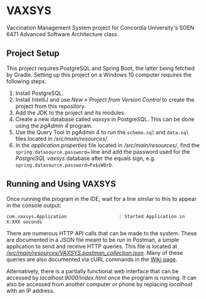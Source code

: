 # VAXSYS
Vaccination Management System project for Concordia University's SOEN 6471 Advanced Software Architecture class.

## Project Setup
This project requires PostgreSQL and Spring Boot, the latter being fetched by Gradle. Setting up this project on a Windows 10 computer requires the following steps:
1. Install PostgreSQL.
2. Install IntelliJ and use *New » Project from Version Control* to create the project from this repository.
3. Add the JDK to the project and its modules.
4. Create a new database called *vaxsys* in PostgreSQL. This can be done using the *pgAdmin 4* program.
5. Use the Query Tool in pgAdmin 4 to run the `schema.sql` and `data.sql` files located in */src/main/resources/*.
6. In the *application.properties* file located in */src/main/resources/*, find the `spring.datasource.password=` line and add the password used for the *PostgreSQL vaxsys* database after the equals sign, e.g. `spring.datasource.password=Pa$sW0rD`.

## Running and Using VAXSYS
Once running the program in the IDE, wait for a line similar to this to appear in the console output:

  `com.vaxsys.Application                   : Started Application in X.XXX seconds`
  
There are numerous HTTP API calls that can be made to the system. These are documented in a JSON file meant to be run in Postman, a simple application to send and receive HTTP queries. This file is located at [*/src/main/resources/VAXSYS.postman_collection.json*](https://github.com/KyleTaylorLange/VAXSYS/blob/master/backend/src/main/resources/VAXSYS.postman_collection.json). Many of these queries are also documented via cURL commands in the [Wiki page](https://github.com/KyleTaylorLange/VAXSYS/wiki).

Alternatively, there is a partially functional web interface that can be accessed by *localhost:9000/index.html* once the program is running. It can also be accessed from another computer or phone by replacing *localhost* with an IP address.
